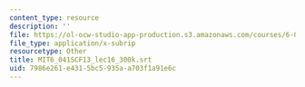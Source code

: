 ```yaml
---
content_type: resource
description: ''
file: https://ol-ocw-studio-app-production.s3.amazonaws.com/courses/6-041sc-probabilistic-systems-analysis-and-applied-probability-fall-2013/7986e261e4315bc5935aa703f1a91e6c_MIT6_041SCF13_lec16_300k.vtt
file_type: application/x-subrip
resourcetype: Other
title: MIT6_041SCF13_lec16_300k.srt
uid: 7986e261-e431-5bc5-935a-a703f1a91e6c
---
```

